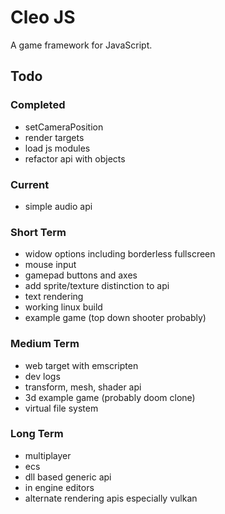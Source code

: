 # Cleo JS

A game framework for JavaScript.

## Todo

### Completed

- setCameraPosition
- render targets
- load js modules
- refactor api with objects

### Current

- simple audio api

### Short Term

- widow options including borderless fullscreen
- mouse input
- gamepad buttons and axes
- add sprite/texture distinction to api
- text rendering
- working linux build
- example game (top down shooter probably)

### Medium Term

- web target with emscripten
- dev logs
- transform, mesh, shader api
- 3d example game (probably doom clone)
- virtual file system

### Long Term

- multiplayer
- ecs
- dll based generic api
- in engine editors
- alternate rendering apis especially vulkan
